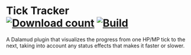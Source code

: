 # Tick Tracker <br> [![Download count](https://img.shields.io/endpoint?url=https://qzysathwfhebdai6xgauhz4q7m0mzmrf.lambda-url.us-east-1.on.aws/TickTracker)](https://github.com/Kurochi51/TickTracker) [![Build](https://github.com/Kurochi51/TickTracker/actions/workflows/build.yml/badge.svg)](https://github.com/Kurochi51/TickTracker/actions/workflows/build.yml)
A Dalamud plugin that visualizes the progress from one HP/MP tick to the next, taking into account any status effects that makes it faster or slower.
